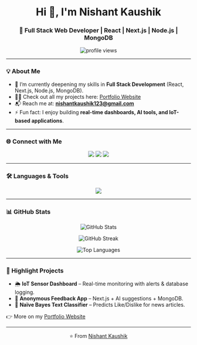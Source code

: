 <h1 align="center">Hi 👋, I'm Nishant Kaushik</h1>
<h3 align="center">🚀 Full Stack Web Developer | React | Next.js | Node.js | MongoDB</h3>

<p align="center">
  <img src="https://komarev.com/ghpvc/?username=nishant-kaus04&label=Profile%20Views&color=0e75b6&style=flat" alt="profile views" />
</p>

---

### 💡 About Me
- 🌱 I’m currently deepening my skills in **Full Stack Development** (React, Next.js, Node.js, MongoDB).  
- 👨‍💻 Check out all my projects here: [Portfolio Website](https://nish-website.vercel.app)  
- 📬 Reach me at: **nishantkaushik123@gmail.com**  
- ⚡ Fun fact: I enjoy building **real-time dashboards, AI tools, and IoT-based applications**.  

---

### 🌐 Connect with Me
<p align="center">
  <a href="https://twitter.com/nishant17925730" target="_blank"><img src="https://img.shields.io/badge/Twitter-%231DA1F2.svg?&style=for-the-badge&logo=twitter&logoColor=white" /></a>
  <a href="https://linkedin.com/in/nishant-kau272" target="_blank"><img src="https://img.shields.io/badge/LinkedIn-%230077B5.svg?&style=for-the-badge&logo=linkedin&logoColor=white" /></a>
  <a href="https://instagram.com/nis_3" target="_blank"><img src="https://img.shields.io/badge/Instagram-%23E4405F.svg?&style=for-the-badge&logo=instagram&logoColor=white" /></a>
</p>

---

### 🛠️ Languages & Tools
<p align="center">
  <img src="https://skillicons.dev/icons?i=html,css,tailwind,bootstrap,js,ts,react,nextjs,redux,nodejs,express,mongodb,git,postman,java,c,arduino,matlab" />
</p>

---

### 📊 GitHub Stats
<p align="center">
  <img src="https://github-readme-stats.vercel.app/api?username=nishant-kaus04&show_icons=true&theme=transparent&hide_border=true&title_color=00FFD1&icon_color=00FFD1&text_color=C0C0C0" alt="GitHub Stats" />
</p>

<p align="center">
  <img src="https://github-readme-streak-stats.herokuapp.com/?user=nishant-kaus04&theme=transparent&hide_border=true&ring=00FFD1&fire=00FFD1&currStreakLabel=00FFD1" alt="GitHub Streak" />
</p>

<p align="center">
  <img src="https://github-readme-stats.vercel.app/api/top-langs/?username=nishant-kaus04&layout=compact&theme=transparent&hide_border=true&title_color=00FFD1&text_color=C0C0C0" alt="Top Languages" />
</p>

---

### 🚀 Highlight Projects
- 🌦 **IoT Sensor Dashboard** – Real-time monitoring with alerts & database logging.  
- 💬 **Anonymous Feedback App** – Next.js + AI suggestions + MongoDB.  
- 📰 **Naïve Bayes Text Classifier** – Predicts Like/Dislike for news articles.  

👉 More on my [Portfolio Website](https://nish-website.vercel.app)  

---

<p align="center">⭐️ From <a href="https://github.com/nishant-kaus04">Nishant Kaushik</a></p>
